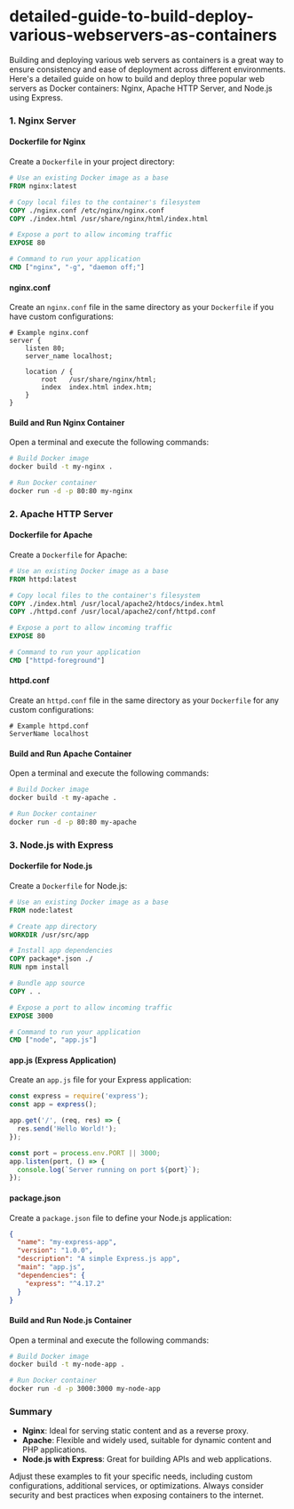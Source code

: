 # detailed-guide-to-build-deploy-various-webservers-as-containers

Building and deploying various web servers as containers is a great way to ensure consistency and ease of deployment across different environments. 
Here's a detailed guide on how to build and deploy three popular web servers as Docker containers: Nginx, Apache HTTP Server, and Node.js using Express.

### 1. Nginx Server

#### Dockerfile for Nginx

Create a `Dockerfile` in your project directory:

```dockerfile
# Use an existing Docker image as a base
FROM nginx:latest

# Copy local files to the container's filesystem
COPY ./nginx.conf /etc/nginx/nginx.conf
COPY ./index.html /usr/share/nginx/html/index.html

# Expose a port to allow incoming traffic
EXPOSE 80

# Command to run your application
CMD ["nginx", "-g", "daemon off;"]
```

#### nginx.conf

Create an `nginx.conf` file in the same directory as your `Dockerfile` if you have custom configurations:

```nginx
# Example nginx.conf
server {
    listen 80;
    server_name localhost;

    location / {
        root   /usr/share/nginx/html;
        index  index.html index.htm;
    }
}
```

#### Build and Run Nginx Container

Open a terminal and execute the following commands:

```bash
# Build Docker image
docker build -t my-nginx .

# Run Docker container
docker run -d -p 80:80 my-nginx
```

### 2. Apache HTTP Server

#### Dockerfile for Apache

Create a `Dockerfile` for Apache:

```dockerfile
# Use an existing Docker image as a base
FROM httpd:latest

# Copy local files to the container's filesystem
COPY ./index.html /usr/local/apache2/htdocs/index.html
COPY ./httpd.conf /usr/local/apache2/conf/httpd.conf

# Expose a port to allow incoming traffic
EXPOSE 80

# Command to run your application
CMD ["httpd-foreground"]
```

#### httpd.conf

Create an `httpd.conf` file in the same directory as your `Dockerfile` for any custom configurations:

```apacheconf
# Example httpd.conf
ServerName localhost
```

#### Build and Run Apache Container

Open a terminal and execute the following commands:

```bash
# Build Docker image
docker build -t my-apache .

# Run Docker container
docker run -d -p 80:80 my-apache
```

### 3. Node.js with Express

#### Dockerfile for Node.js

Create a `Dockerfile` for Node.js:

```dockerfile
# Use an existing Docker image as a base
FROM node:latest

# Create app directory
WORKDIR /usr/src/app

# Install app dependencies
COPY package*.json ./
RUN npm install

# Bundle app source
COPY . .

# Expose a port to allow incoming traffic
EXPOSE 3000

# Command to run your application
CMD ["node", "app.js"]
```

#### app.js (Express Application)

Create an `app.js` file for your Express application:

```javascript
const express = require('express');
const app = express();

app.get('/', (req, res) => {
  res.send('Hello World!');
});

const port = process.env.PORT || 3000;
app.listen(port, () => {
  console.log(`Server running on port ${port}`);
});
```

#### package.json

Create a `package.json` file to define your Node.js application:

```json
{
  "name": "my-express-app",
  "version": "1.0.0",
  "description": "A simple Express.js app",
  "main": "app.js",
  "dependencies": {
    "express": "^4.17.2"
  }
}
```

#### Build and Run Node.js Container

Open a terminal and execute the following commands:

```bash
# Build Docker image
docker build -t my-node-app .

# Run Docker container
docker run -d -p 3000:3000 my-node-app
```

### Summary

- **Nginx**: Ideal for serving static content and as a reverse proxy.
- **Apache**: Flexible and widely used, suitable for dynamic content and PHP applications.
- **Node.js with Express**: Great for building APIs and web applications.

Adjust these examples to fit your specific needs, including custom configurations, additional services, or optimizations. Always consider security and best practices when exposing containers to the internet.
